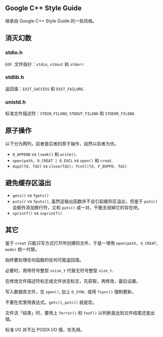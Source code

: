 ## Google C++ Style Guide

继承自 Google C++ Style Guide 的一些风格。

## 消灭幻数

### stdio.h

`EOF`.
文件指针：`stdin`, `stdout` 和 `stderr`.

### stdlib.h

返回值：`EXIT_SUCCESS` 和 `EXIT_FAILURE`.

### unistd.h

标准文件描述符：`STDIN_FILENO`, `STDOUT_FILENO` 和 `STDERR_FILENO`.

## 原子操作

以下分为两列，前者是后者的原子操作，自然以前者为优。

* `O_APPEND` vs `lseek()` 和 `write()`.
* `open(path, O_CREAT | O_EXCL` vs `open()` 和 `creat`.
* `dup2(fd, fd2)` vs `close(fd2); fcntl(fd, F_DUPFD, fd2)`

## 避免缓存区溢出

* `gets()` vs `fgets()`
* `puts()` vs `fputs()`, 虽然这输出函数并不会引起缓存区溢出，但鉴于 `puts()` 会额外添加换行符，又和 `puts()` 成一对，干脆无视掉它的存在吧。
* `sprintf()` vs `snprintf()`

## 其它

鉴于 `creat` 只能只写方式打开所创建的文件，于是一律用 `open(path, O_CREAT, mode)` 统一代替。

始终要处理任何函数的任何可能返回值。

必要时，用带符号整型 `ssize_t` 代替无符号整型 `size_t`.

在修改文件描述符标志或文件状态标志，先获取，再修改，最后设置。

写入数据库文件，在 `open()`, 加上 `O_SYNC`. 或用 `fsync()` 强制更新。

不要在宏里用表达式。`getc()`, `putc()` 就是宏。

文件流「结束」时，要用上 `ferror()` 和 `feof()` 以判断是达到文件结尾还是出错。

标准 I/O 并不比 POSIX I/O 慢，优先用。
